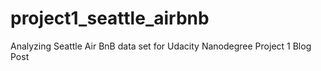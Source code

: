 # project1_seattle_airbnb
Analyzing Seattle Air BnB data set for Udacity Nanodegree Project 1 Blog Post
